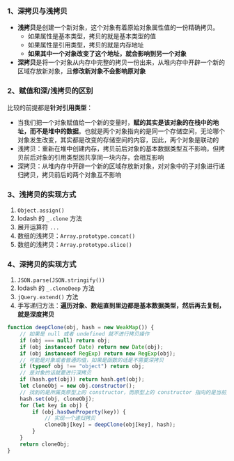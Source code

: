 ### 1、深拷贝与浅拷贝

- **浅拷贝**是创建一个新对象，这个对象有着原始对象属性值的一份精确拷贝。
  - 如果属性是基本类型，拷贝的就是基本类型的值
  - 如果属性是引用类型，拷贝的就是内存地址
  - **如果其中一个对象改变了这个地址，就会影响到另一个对象**
- **深拷贝**是将一个对象从内存中完整的拷贝一份出来，从堆内存中开辟一个新的区域存放新对象，且**修改新对象不会影响原对象**



### 2、赋值和深/浅拷贝的区别

比较的前提都是**针对引用类型**：

- 当我们把一个对象赋值给一个新的变量时，**赋的其实是该对象的在栈中的地址，而不是堆中的数据**。也就是两个对象指向的是同一个存储空间，无论哪个对象发生改变，其实都是改变的存储空间的内容，因此，两个对象是联动的
- 浅拷贝：重新在堆中创建内存，拷贝前后对象的基本数据类型互不影响，但拷贝前后对象的引用类型因共享同一块内存，会相互影响
- 深拷贝：从堆内存中开辟一个新的区域存放新对象，对对象中的子对象进行递归拷贝，拷贝前后的两个对象互不影响



### 3、浅拷贝的实现方式

1. `Object.assign()`
2. lodash 的 `_.clone` 方法
3. 展开运算符 `...`
4. 数组的浅拷贝：`Array.prototype.concat()`
5. 数组的浅拷贝：`Array.prototype.slice()`



### 4、深拷贝的实现方式

1. `JSON.parse(JSON.stringify())` 
2. lodash 的 `_.cloneDeep` 方法
3. `jQuery.extend()` 方法
4. 手写递归方法：**遍历对象、数组直到里边都是基本数据类型，然后再去复制，就是深度拷贝**

```js
function deepClone(obj, hash = new WeakMap()) {
    // 如果是 null 或者 undefined 就不进行拷贝操作
    if (obj === null) return obj; 
    if (obj instanceof Date) return new Date(obj);
    if (obj instanceof RegExp) return new RegExp(obj);
    // 可能是对象或者普通的值，如果是函数的话是不需要深拷贝
    if (typeof obj !== "object") return obj;
    // 是对象的话就要进行深拷贝
    if (hash.get(obj)) return hash.get(obj);
    let cloneObj = new obj.constructor();
    // 找到的是所属类原型上的 constructor，而原型上的 constructor 指向的是当前类本身
    hash.set(obj, cloneObj);
    for (let key in obj) {
        if (obj.hasOwnProperty(key)) {
            // 实现一个递归拷贝
            cloneObj[key] = deepClone(obj[key], hash);
        }
    }
    return cloneObj;
}
```


